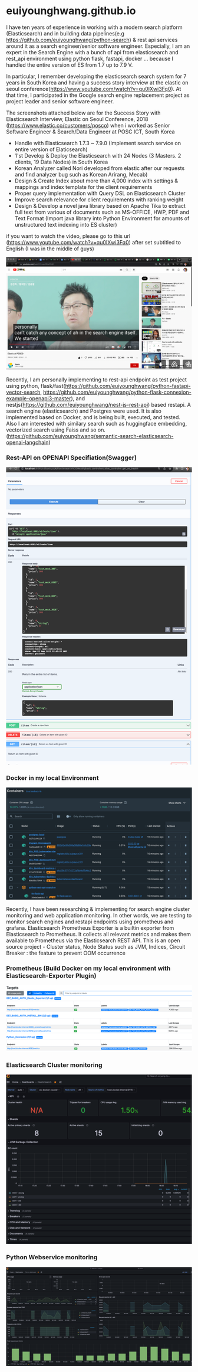 # euiyounghwang.github.io

I have ten years of experience in working with a modern search platform (Elasticsearch) and in building data pipelines(e.g https://github.com/euiyounghwang/python-search) & rest api services around it as a search engineer/senior software engineer. 
Especially, I am an expert in the Search Engine with a bunch of api from elasticsearch and rest_api environment using python flask, fastapi, docker … because I handled the entire version of ES from 1.7 up to 7.9 V.

In particular, I remember developing the elasticsearch search system for 7 years in South Korea and having a success story interview at the elastic on seoul conference(https://www.youtube.com/watch?v=qu0IXwi3Fq0). At that time, I participated in the Google search engine replacement project as project leader and senior software engineer. 

The screenshots attached below are for the Success Story with Elasticsearch Interview, Elastic on Seoul Conference, 2018 (https://www.elastic.co/customers/posco)
when i worked as Senior Software Engineer & Search/Data Engineer at POSC ICT, South Korea 

- Handle with Elasticsearch 1.7.3 ~ 7.9.0 (Implement search service on entire version of Elaticsearch)
- 1'st Develop & Deploy the Elasticsearch with 24 Nodes (3 Masters. 2 clients, 19 Data Nodes) in South Korea
- Korean Analyzer called Nori developed from elastic after our requests and find analyzer bug such as Korean Arirang, Mecab)
- Design & Create Index about more than 4,000 index with settings & mappings and index template for the client requirements
- Proper query implementation with Query DSL on Elasticsearch Cluster
- Improve search relevance for client requirements with ranking weight
- Design & Develop a novel java library based on Apache Tika to extract full text from various of documents such as MS-OFFICE, HWP, PDF and Text Format 
 (Import java library into Python Environment for amounts of unstructured text indexing into ES cluster)

if you want to watch the video, please go to this url (https://www.youtube.com/watch?v=qu0IXwi3Fq0) after set subtitled to English
(I was in the middle of guys)

![Alt text](image-5.png)

Recently, I am personally implementing to rest-api endpoint as test project using python, flask/fast(https://github.com/euiyounghwang/python-fastapi-vector-search, https://github.com/euiyounghwang/python-flask-connexion-example-openapi3-master), and nestjs(https://github.com/euiyounghwang/nest-js-rest-api) based restapi. A search engine (elasticsearch) and Postgres were used. It is also implemented based on Docker, and is being built, executed, and tested. Also I am interested with similary search such as huggingface embedding, vectorized search using Faiss and so on. (https://github.com/euiyounghwang/semantic-search-elasticsearch-openai-langchain)

### Rest-API on OPENAPI Specifiation(Swagger)
![Alt text](image.png)

### Docker in my local Environment
![Alt text](image-1.png)

Recently, I have been researching & implementing for search engine cluster monitoring and web application monitoring. In other words, we are testing to monitor search engines and restapi endpoints using prometheus and grafana. Elasticsearch Prometheus Exporter is a builtin exporter from Elasticsearch to Prometheus. It collects all relevant metrics and makes them available to Prometheus via the Elasticsearch REST API. This is an open source project - Cluster status, Node Status such as JVM, Indices, Circuit Breaker : the feature to prevent OOM occurrence

### Prometheus (Build Docker on my local environment with Elasticsearch-Exporter Plugin)
![Alt text](image-2.png)
### Elasticsearch Cluster monitoring
![Alt text](image-4.png)
### Python Webservice monitoring
![Alt text](image-3.png)